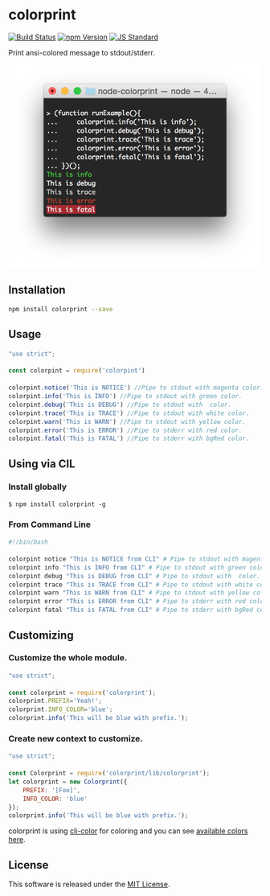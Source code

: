 colorprint
==========

<!---
This file is generated by ape-tmpl. Do not update manually.
--->

<!-- Badge Start -->
<a name="badges"></a>

[![Build Status][bd_travis_shield_url]][bd_travis_url]
[![npm Version][bd_npm_shield_url]][bd_npm_url]
[![JS Standard][bd_standard_shield_url]][bd_standard_url]

[bd_repo_url]: https://github.com/okunishinishi/node-colorprint
[bd_travis_url]: http://travis-ci.org/okunishinishi/node-colorprint
[bd_travis_shield_url]: http://img.shields.io/travis/okunishinishi/node-colorprint.svg?style=flat
[bd_travis_com_url]: http://travis-ci.com/okunishinishi/node-colorprint
[bd_travis_com_shield_url]: https://api.travis-ci.com/okunishinishi/node-colorprint.svg?token=
[bd_license_url]: https://github.com/okunishinishi/node-colorprint/blob/master/LICENSE
[bd_codeclimate_url]: http://codeclimate.com/github/okunishinishi/node-colorprint
[bd_codeclimate_shield_url]: http://img.shields.io/codeclimate/github/okunishinishi/node-colorprint.svg?style=flat
[bd_codeclimate_coverage_shield_url]: http://img.shields.io/codeclimate/coverage/github/okunishinishi/node-colorprint.svg?style=flat
[bd_gemnasium_url]: https://gemnasium.com/okunishinishi/node-colorprint
[bd_gemnasium_shield_url]: https://gemnasium.com/okunishinishi/node-colorprint.svg
[bd_npm_url]: http://www.npmjs.org/package/colorprint
[bd_npm_shield_url]: http://img.shields.io/npm/v/colorprint.svg?style=flat
[bd_standard_url]: http://standardjs.com/
[bd_standard_shield_url]: https://img.shields.io/badge/code%20style-standard-brightgreen.svg

<!-- Badge End -->


<!-- Description Start -->
<a name="description"></a>

Print ansi-colored message to stdout/stderr.

<!-- Description End -->


<!-- Overview Start -->
<a name="overview"></a>

<img src="asset/images/screenshot.png"/>

<!-- Overview End -->


<!-- Sections Start -->
<a name="sections"></a>

<!-- Section from "doc/guides/01.Installation.md.hbs" Start -->

<a name="section-doc-guides-01-installation-md"></a>

Installation
-----

```bash
npm install colorprint --save
```


<!-- Section from "doc/guides/01.Installation.md.hbs" End -->

<!-- Section from "doc/guides/02-Usage.md.hbs" Start -->

<a name="section-doc-guides-02-usage-md"></a>

Usage
-------

```javascript
"use strict";

const colorpint = require('colorpint')

colorpint.notice('This is NOTICE') //Pipe to stdout with magenta color.
colorpint.info('This is INFO') //Pipe to stdout with green color.
colorpint.debug('This is DEBUG') //Pipe to stdout with  color.
colorpint.trace('This is TRACE') //Pipe to stdout with white color.
colorpint.warn('This is WARN') //Pipe to stdout with yellow color.
colorpint.error('This is ERROR') //Pipe to stderr with red color.
colorpint.fatal('This is FATAL') //Pipe to stderr with bgRed color.

```


<!-- Section from "doc/guides/02-Usage.md.hbs" End -->

<!-- Section from "doc/guides/03-CLI.md.hbs" Start -->

<a name="section-doc-guides-03-cli-md"></a>

Using via CIL
-------

### Install globally

```
$ npm install colorprint -g
```

### From Command Line

```bash
#!/bin/bash

colorpint notice "This is NOTICE from CLI" # Pipe to stdout with magenta color.
colorpint info "This is INFO from CLI" # Pipe to stdout with green color.
colorpint debug "This is DEBUG from CLI" # Pipe to stdout with  color.
colorpint trace "This is TRACE from CLI" # Pipe to stdout with white color.
colorpint warn "This is WARN from CLI" # Pipe to stdout with yellow color.
colorpint error "This is ERROR from CLI" # Pipe to stderr with red color.
colorpint fatal "This is FATAL from CLI" # Pipe to stderr with bgRed color.


```




<!-- Section from "doc/guides/03-CLI.md.hbs" End -->

<!-- Section from "doc/guides/04-Customizing.md.hbs" Start -->

<a name="section-doc-guides-04-customizing-md"></a>

Customizing
--------

### Customize the whole module.

```javascript
"use strict";

const colorprint = require('colorprint');
colorprint.PREFIX='Yeah!';
colorprint.INFO_COLOR='blue';
colorprint.info('This will be blue with prefix.');

```

### Create new context to customize.

```javascript
"use strict";

const Colorprint = require('colorprint/lib/colorprint');
let colorprint = new Colorprint({
    PREFIX: '[Foo]',
    INFO_COLOR: 'blue'
});
colorprint.info('This will be blue with prefix.');


```

colorprint is using [cli-color](https://github.com/medikoo/cli-color) for coloring and you can see [available colors here](https://github.com/medikoo/cli-color#colors).


<!-- Section from "doc/guides/04-Customizing.md.hbs" End -->


<!-- Sections Start -->


<!-- LICENSE Start -->
<a name="license"></a>

License
-------
This software is released under the [MIT License](https://github.com/okunishinishi/node-colorprint/blob/master/LICENSE).

<!-- LICENSE End -->


